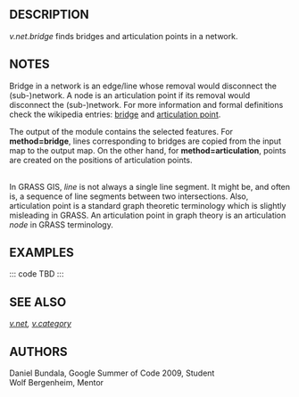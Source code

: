 ## DESCRIPTION

*v.net.bridge* finds bridges and articulation points in a network.

## NOTES

Bridge in a network is an edge/line whose removal would disconnect the
(sub-)network. A node is an articulation point if its removal would
disconnect the (sub-)network. For more information and formal
definitions check the wikipedia entries:
[bridge](http://en.wikipedia.org/wiki/Bridge_%28graph_theory%29) and
[articulation point](http://en.wikipedia.org/wiki/Cut_vertex).

The output of the module contains the selected features. For
**method=bridge**, lines corresponding to bridges are copied from the
input map to the output map. On the other hand, for
**method=articulation**, points are created on the positions of
articulation points.

\
In GRASS GIS, *line* is not always a single line segment. It might be,
and often is, a sequence of line segments between two intersections.
Also, articulation point is a standard graph theoretic terminology which
is slightly misleading in GRASS. An articulation point in graph theory
is an articulation *node* in GRASS terminology.

## EXAMPLES

::: code
        TBD
:::

## SEE ALSO

*[v.net](v.net.html), [v.category](v.category.html)*

## AUTHORS

Daniel Bundala, Google Summer of Code 2009, Student\
Wolf Bergenheim, Mentor
